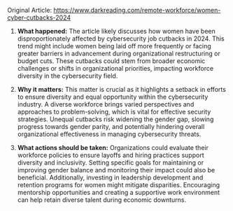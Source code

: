 Original Article: https://www.darkreading.com/remote-workforce/women-cyber-cutbacks-2024

1) **What happened:** The article likely discusses how women have been disproportionately affected by cybersecurity job cutbacks in 2024. This trend might include women being laid off more frequently or facing greater barriers in advancement during organizational restructuring or budget cuts. These cutbacks could stem from broader economic challenges or shifts in organizational priorities, impacting workforce diversity in the cybersecurity field.

2) **Why it matters:** This matter is crucial as it highlights a setback in efforts to ensure diversity and equal opportunity within the cybersecurity industry. A diverse workforce brings varied perspectives and approaches to problem-solving, which is vital for effective security strategies. Unequal cutbacks risk widening the gender gap, slowing progress towards gender parity, and potentially hindering overall organizational effectiveness in managing cybersecurity threats.

3) **What actions should be taken:** Organizations could evaluate their workforce policies to ensure layoffs and hiring practices support diversity and inclusivity. Setting specific goals for maintaining or improving gender balance and monitoring their impact could also be beneficial. Additionally, investing in leadership development and retention programs for women might mitigate disparities. Encouraging mentorship opportunities and creating a supportive work environment can help retain diverse talent during economic downturns.